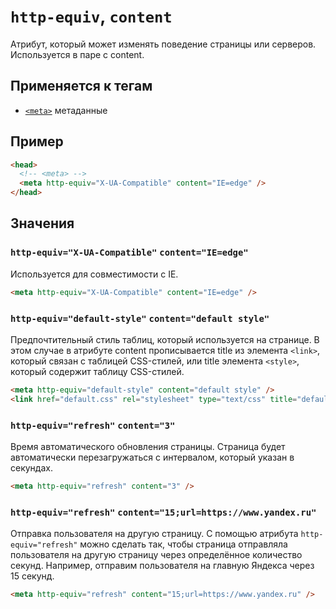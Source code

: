 # `http-equiv`, `content`

Атрибут, который может изменять поведение страницы или серверов. Используется в паре с content.

## Применяется к тегам

- [`<meta>`](../../TAGS/HEAD/meta.md) метаданные

## Пример

```html
<head>
  <!-- <meta> -->
  <meta http-equiv="X-UA-Compatible" content="IE=edge" />
</head>
```

## Значения

### `http-equiv="X-UA-Compatible"` `content="IE=edge"`

Используется для совместимости с IE.

```html
<meta http-equiv="X-UA-Compatible" content="IE=edge" />
```

### `http-equiv="default-style"` `content="default style"`

Предпочтительный стиль таблиц, который используется на странице. В этом случае в атрибуте content прописывается title из элемента `<link>`, который связан с таблицей CSS-стилей, или title элемента `<style>`, который содержит таблицу CSS-стилей.

```html
<meta http-equiv="default-style" content="default style" />
<link href="default.css" rel="stylesheet" type="text/css" title="default style" />
```

### `http-equiv="refresh"` `content="3"`

Время автоматического обновления страницы. Страница будет автоматически перезагружаться с интервалом, который указан в секундах.

```html
<meta http-equiv="refresh" content="3" />
```

### `http-equiv="refresh"` `content="15;url=https://www.yandex.ru"`

Отправка пользователя на другую страницу. С помощью атрибута `http-equiv="refresh"` можно сделать так, чтобы страница отправляла пользователя на другую страницу через определённое количество секунд. Например, отправим пользователя на главную Яндекса через 15 секунд.

```html
<meta http-equiv="refresh" content="15;url=https://www.yandex.ru" />
```
